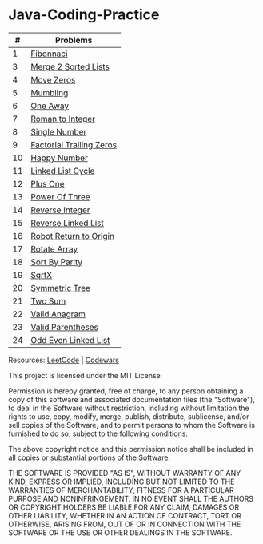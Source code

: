 # Java-Coding-Practice
| # | Problems                                                  |
| - | ---------                                                 | 
| 1 | [Fibonnaci](/src/Fibonacci/)                              |            
| 3 | [Merge 2 Sorted Lists](/src/MergeTwoSortedLists/)          |           
| 4 | [Move Zeros](/src/MoveZero/)                              |               
| 5 | [Mumbling](/src/Mumbling/)                                |            
| 6 | [One Away](/src/OneAway/)                                 |            
| 7 | [Roman to Integer](/src/RomanToInteger)                   |            
| 8 | [Single Number](/src/SingleNumber)                        |            
| 9 | [Factorial Trailing Zeros](/src/factorialTrailingZeroes/) |            
|10 | [Happy Number](/src/happyNumber)                          |            
|11 | [Linked List Cycle](/src/linkedListCycle/)                |            
|12 | [Plus One](/src/plusOne/)                                 |            
|13 | [Power Of Three](/src/powerOfOne/)                        |            
|14 | [Reverse Integer](/src/reverseInteger/)                   |            
|15 | [Reverse Linked List](/src/reverseLinkedList)             |            
|16 | [Robot Return to Origin](/src/robotReturnToOrigin/)       |            
|17 | [Rotate Array](/src/rotateArray/)                         |            
|18 | [Sort By Parity](/src/sortByParity/)                      |            
|19 | [SqrtX](/src/sqrtX/)                                      |            
|20 | [Symmetric Tree](/src/symmetricTree/)                     |                     
|21 | [Two Sum](/src/twoSum/)                                   |            
|22 | [Valid Anagram](/src/validAnagram/)                       |            
|23 | [Valid Parentheses](/src/validParentheses/)               |            
|24 | [Odd Even Linked List](/src/oddEvenLinkedList/)           |
 
 
Resources:
[LeetCode](https://leetcode.com) |
[Codewars](https://www.codewars.com)


This project is licensed under the MIT License

Permission is hereby granted, free of charge, to any person obtaining a copy of this software and associated documentation files (the "Software"), to deal in the Software without restriction, including without limitation the rights to use, copy, modify, merge, publish, distribute, sublicense, and/or sell copies of the Software, and to permit persons to whom the Software is furnished to do so, subject to the following conditions:

The above copyright notice and this permission notice shall be included in all copies or substantial portions of the Software.

THE SOFTWARE IS PROVIDED "AS IS", WITHOUT WARRANTY OF ANY KIND, EXPRESS OR IMPLIED, INCLUDING BUT NOT LIMITED TO THE WARRANTIES OF MERCHANTABILITY, FITNESS FOR A PARTICULAR PURPOSE AND NONINFRINGEMENT. IN NO EVENT SHALL THE AUTHORS OR COPYRIGHT HOLDERS BE LIABLE FOR ANY CLAIM, DAMAGES OR OTHER LIABILITY, WHETHER IN AN ACTION OF CONTRACT, TORT OR OTHERWISE, ARISING FROM, OUT OF OR IN CONNECTION WITH THE SOFTWARE OR THE USE OR OTHER DEALINGS IN THE SOFTWARE.
